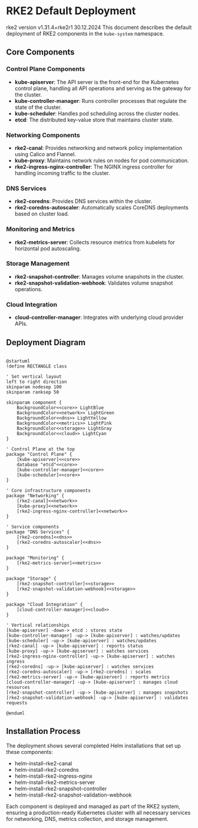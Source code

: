# RKE2 Default Deployment
rke2 version v1.31.4+rke2r1
30.12.2024
This document describes the default deployment of RKE2 components in the `kube-system` namespace.

## Core Components

### Control Plane Components
- **kube-apiserver**: The API server is the front-end for the Kubernetes control plane, handling all API operations and serving as the gateway for the cluster.
- **kube-controller-manager**: Runs controller processes that regulate the state of the cluster.
- **kube-scheduler**: Handles pod scheduling across the cluster nodes.
- **etcd**: The distributed key-value store that maintains cluster state.

### Networking Components
- **rke2-canal**: Provides networking and network policy implementation using Calico and Flannel.
- **kube-proxy**: Maintains network rules on nodes for pod communication.
- **rke2-ingress-nginx-controller**: The NGINX ingress controller for handling incoming traffic to the cluster.

### DNS Services
- **rke2-coredns**: Provides DNS services within the cluster.
- **rke2-coredns-autoscaler**: Automatically scales CoreDNS deployments based on cluster load.

### Monitoring and Metrics
- **rke2-metrics-server**: Collects resource metrics from kubelets for horizontal pod autoscaling.

### Storage Management
- **rke2-snapshot-controller**: Manages volume snapshots in the cluster.
- **rke2-snapshot-validation-webhook**: Validates volume snapshot operations.

### Cloud Integration
- **cloud-controller-manager**: Integrates with underlying cloud provider APIs.

## Deployment Diagram

```kroki-plantuml

@startuml
!define RECTANGLE class

' Set vertical layout
left to right direction
skinparam nodesep 100
skinparam ranksep 50

skinparam component {
    BackgroundColor<<core>> LightBlue
    BackgroundColor<<network>> LightGreen
    BackgroundColor<<dns>> LightYellow
    BackgroundColor<<metrics>> LightPink
    BackgroundColor<<storage>> LightGray
    BackgroundColor<<cloud>> LightCyan
}

' Control Plane at the top
package "Control Plane" {
    [kube-apiserver]<<core>>
    database "etcd"<<core>>
    [kube-controller-manager]<<core>>
    [kube-scheduler]<<core>>
}

' Core infrastructure components
package "Networking" {
    [rke2-canal]<<network>>
    [kube-proxy]<<network>>
    [rke2-ingress-nginx-controller]<<network>>
}

' Service components
package "DNS Services" {
    [rke2-coredns]<<dns>>
    [rke2-coredns-autoscaler]<<dns>>
}

package "Monitoring" {
    [rke2-metrics-server]<<metrics>>
}

package "Storage" {
    [rke2-snapshot-controller]<<storage>>
    [rke2-snapshot-validation-webhook]<<storage>>
}

package "Cloud Integration" {
    [cloud-controller-manager]<<cloud>>
}

' Vertical relationships
[kube-apiserver] -down-> etcd : stores state
[kube-controller-manager] -up-> [kube-apiserver] : watches/updates
[kube-scheduler] -up-> [kube-apiserver] : watches/updates
[rke2-canal] -up-> [kube-apiserver] : reports status
[kube-proxy] -up-> [kube-apiserver] : watches services
[rke2-ingress-nginx-controller] -up-> [kube-apiserver] : watches ingress
[rke2-coredns] -up-> [kube-apiserver] : watches services
[rke2-coredns-autoscaler] -up-> [rke2-coredns] : scales
[rke2-metrics-server] -up-> [kube-apiserver] : reports metrics
[cloud-controller-manager] -up-> [kube-apiserver] : manages cloud resources
[rke2-snapshot-controller] -up-> [kube-apiserver] : manages snapshots
[rke2-snapshot-validation-webhook] -up-> [kube-apiserver] : validates requests

@enduml
```

## Installation Process
The deployment shows several completed Helm installations that set up these components:
- helm-install-rke2-canal
- helm-install-rke2-coredns
- helm-install-rke2-ingress-nginx
- helm-install-rke2-metrics-server
- helm-install-rke2-snapshot-controller
- helm-install-rke2-snapshot-validation-webhook

Each component is deployed and managed as part of the RKE2 system, ensuring a production-ready Kubernetes cluster with all necessary services for networking, DNS, metrics collection, and storage management.
